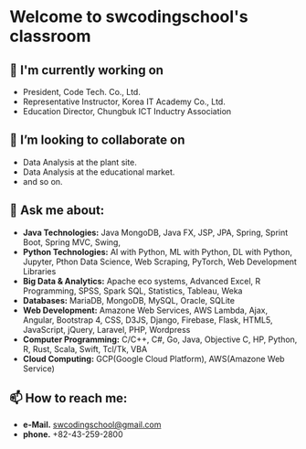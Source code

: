 # Welcome to swcodingschool's classroom

## 🔭 I'm currently working on
- President, Code Tech. Co., Ltd. 
- Representative Instructor, Korea IT Academy Co., Ltd. 
- Education Director, Chungbuk ICT Inductry Association
    
## 👯 I’m looking to collaborate on
- Data Analysis at the plant site.
- Data Analysis at the educational market.
- and so on.
    
## 💬 Ask me about:
- **Java Technologies:** Java MongoDB, Java FX, JSP, JPA, Spring, Sprint Boot, Spring MVC, Swing, 
- **Python Technologies:** AI with Python, ML with Python, DL with Python, Jupyter, Pthon Data Science, Web Scraping, PyTorch, Web Development Libraries
- **Big Data & Analytics:** Apache eco systems, Advanced Excel, R Programming, SPSS, Spark SQL, Statistics, Tableau, Weka  
- **Databases:** MariaDB, MongoDB, MySQL, Oracle, SQLite   
- **Web Development:** Amazone Web Services, AWS Lambda, Ajax, Angular, Bootstrap 4, CSS, D3JS, Django, Firebase, Flask, HTML5, JavaScript, jQuery, Laravel, PHP, Wordpress
- **Computer Programming:** C/C++, C#, Go, Java, Objective C, HP, Python, R, Rust, Scala, Swift, Tcl/Tk, VBA  
- **Cloud Computing:** GCP(Google Cloud Platform), AWS(Amazone Web Service)

    
## 📫 How to reach me: 
- **e-Mail.** swcodingschool@gmail.com  
- **phone.** +82-43-259-2800  

<!--
- 🌱 I’m currently learning ...
- 👯 I’m looking to collaborate on ...
- 🤔 I’m looking for help with ...
- 💬 Ask me about ...
- 📫 How to reach me: ...
- 😄 Pronouns: ...
- ⚡ Fun fact: ...
-->
